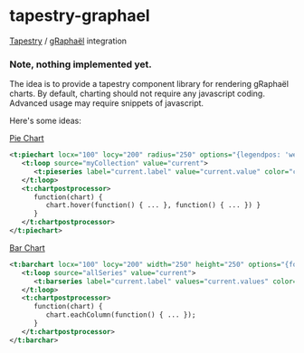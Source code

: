 tapestry-graphael
=================

[Tapestry](http://tapestry.apache.org/) / [gRaphaël](http://g.raphaeljs.com) integration

### Note, nothing implemented yet.


The idea is to provide a tapestry component library for rendering gRaphaël charts. By default, charting should not require any javascript coding. Advanced usage may require snippets of javascript.

Here's some ideas:

[Pie Chart](http://g.raphaeljs.com/reference.html#Paper.piechart)
```xml
<t:piechart locx="100" locy="200" radius="250" options="{legendpos: 'west'}">
   <t:loop source="myCollection" value="current">
      <t:pieseries label="current.label" value="current.value" color="current.color" />
   </t:loop>
   <t:chartpostprocessor>
      function(chart) { 
         chart.hover(function() { ... }, function() { ... }) }
      }
   </t:chartpostprocessor>
</t:piechart>
```

[Bar Chart](http://g.raphaeljs.com/reference.html#Paper.barchart)
```xml
<t:barchart locx="100" locy="200" width="250" height="250" options="{foo:'bar'}">
   <t:loop source="allSeries" value="current">
      <t:barseries label="current.label" values="current.values" color="current.color" />
   </t:loop>
   <t:chartpostprocessor>
      function(chart) { 
         chart.eachColumn(function() { ... });
      }
   </t:chartpostprocessor>
</t:barchar>
```
